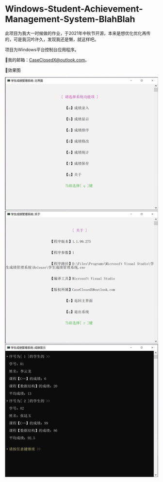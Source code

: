 # Windows-Student-Achievement-Management-System-BlahBlah
 此项目为我大一时候做的作业，于2021年中秋节开源，本来是想优化优化再传的，可是我沉吟许久，发现我还是懒，就这样吧。
 
 项目为Windows平台控制台应用程序。
 
🌟我的邮箱：CaseClosedX@outlook.com。

🌟效果图

![image](https://github.com/Case-Closed-X/Student-Achievement-Management-System-BlahBlah/blob/32f5d4cf5a287c4395ee0be822b69df456d67900/images/main.png)
![image](https://github.com/Case-Closed-X/Student-Achievement-Management-System-BlahBlah/blob/32f5d4cf5a287c4395ee0be822b69df456d67900/images/about.png)
![image](https://github.com/Case-Closed-X/Student-Achievement-Management-System-BlahBlah/blob/32f5d4cf5a287c4395ee0be822b69df456d67900/images/show.png)
